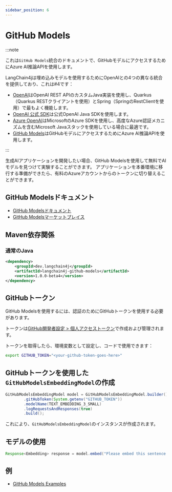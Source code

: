 ```yaml
---
sidebar_position: 6
---
```


# GitHub Models

:::note

これは`GitHub Models`統合のドキュメントで、GitHubモデルにアクセスするためにAzure AI推論APIを使用します。

LangChain4jは埋め込みモデルを使用するためにOpenAIとの4つの異なる統合を提供しており、これは#4です：

- [OpenAI](/integrations/language-models/open-ai)はOpenAI REST APIのカスタムJava実装を使用し、Quarkus（Quarkus RESTクライアントを使用）とSpring（SpringのRestClientを使用）で最もよく機能します。
- [OpenAI 公式 SDK](/integrations/language-models/open-ai-official)は公式OpenAI Java SDKを使用します。
- [Azure OpenAI](/integrations/language-models/azure-open-ai)はMicrosoftのAzure SDKを使用し、高度なAzure認証メカニズムを含むMicrosoft Javaスタックを使用している場合に最適です。
- [GitHub Models](/integrations/language-models/github-models)はGitHubモデルにアクセスするためにAzure AI推論APIを使用します。

:::

生成AIアプリケーションを開発したい場合、GitHub Modelsを使用して無料でAIモデルを見つけて実験することができます。
アプリケーションを本番環境に移行する準備ができたら、有料のAzureアカウントからのトークンに切り替えることができます。

## GitHub Modelsドキュメント

- [GitHub Modelsドキュメント](https://docs.github.com/en/github-models)
- [GitHub Modelsマーケットプレイス](https://github.com/marketplace/models)

## Maven依存関係

### 通常のJava

```xml
<dependency>
    <groupId>dev.langchain4j</groupId>
    <artifactId>langchain4j-github-models</artifactId>
    <version>1.0.0-beta4</version>
</dependency>
```

## GitHubトークン

GitHub Modelsを使用するには、認証のためにGitHubトークンを使用する必要があります。

トークンは[GitHub開発者設定 > 個人アクセストークン](https://github.com/settings/tokens)で作成および管理されます。

トークンを取得したら、環境変数として設定し、コードで使用できます：

```bash
export GITHUB_TOKEN="<your-github-token-goes-here>"
```

## GitHubトークンを使用した`GitHubModelsEmbeddingModel`の作成

```java
GitHubModelsEmbeddingModel model = GitHubModelsEmbeddingModel.builder()
        .gitHubToken(System.getenv("GITHUB_TOKEN"))
        .modelName(TEXT_EMBEDDING_3_SMALL)
        .logRequestsAndResponses(true)
        .build();
```

これにより、`GitHubModelsEmbeddingModel`のインスタンスが作成されます。

## モデルの使用

```java
Response<Embedding> response = model.embed("Please embed this sentence.");
```

## 例

- [GitHub Models Examples](https://github.com/langchain4j/langchain4j-examples/tree/main/github-models-examples/src/main/java)
